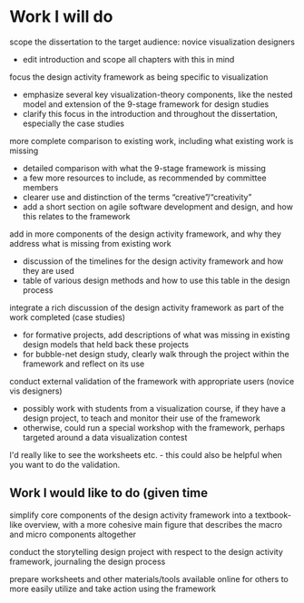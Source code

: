 # Work I will do

scope the dissertation to the target audience: novice visualization designers

- edit introduction and scope all chapters with this in mind



focus the design activity framework as being specific to visualization

- emphasize several key visualization-theory components, like the nested model and extension of the 9-stage framework for design studies
- clarify this focus in the introduction and throughout the dissertation, especially the case studies



more complete comparison to existing work, including what existing work is missing

- detailed comparison with what the 9-stage framework is missing
- a few more resources to include, as recommended by committee members
- clearer use and distinction of the terms “creative”/“creativity”
- add a short section on agile software development and design, and how this relates to the framework



add in more components of the design activity framework, and why they address what is missing from existing work

- discussion of the timelines for the design activity framework and how they are used
- table of various design methods and how to use this table in the design process



integrate a rich discussion of the design activity framework as part of the work completed (case studies)

- for formative projects, add descriptions of what was missing in existing design models that held back these projects
- for bubble-net design study, clearly walk through the project within the framework and reflect on its use



conduct external validation of the framework with appropriate users (novice vis designers)

- possibly work with students from a visualization course, if they have a design project, to teach and monitor their use of the framework
- otherwise, could run a special workshop with the framework, perhaps targeted around a data visualization contest



I'd really like to see the worksheets etc. - this could also be helpful when you want to do the validation.





## Work I would like to do (given time

simplify core components of the design activity framework into a textbook-like overview, with a more cohesive main figure that describes the macro and micro components altogether

conduct the storytelling design project with respect to the design activity framework, journaling the design process

prepare worksheets and other materials/tools available online for others to more easily utilize and take action using the framework
